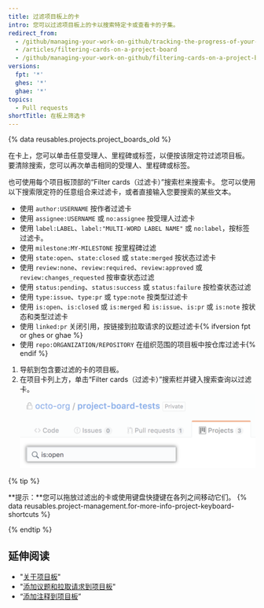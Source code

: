 ```yaml
---
title: 过滤项目板上的卡
intro: 您可以过滤项目板上的卡以搜索特定卡或查看卡的子集。
redirect_from:
  - /github/managing-your-work-on-github/tracking-the-progress-of-your-work-with-project-boards/filtering-cards-on-a-project-board
  - /articles/filtering-cards-on-a-project-board
  - /github/managing-your-work-on-github/filtering-cards-on-a-project-board
versions:
  fpt: '*'
  ghes: '*'
  ghae: '*'
topics:
  - Pull requests
shortTitle: 在板上筛选卡
---
```


{% data reusables.projects.project_boards_old %}

在卡上，您可以单击任意受理人、里程碑或标签，以便按该限定符过滤项目板。 要清除搜索，您可以再次单击相同的受理人、里程碑或标签。

也可使用每个项目板顶部的“Filter cards（过滤卡）”搜索栏来搜索卡。 您可以使用以下搜索限定符的任意组合来过滤卡，或者直接输入您要搜索的某些文本。

- 使用 `author:USERNAME` 按作者过滤卡
- 使用 `assignee:USERNAME` 或 `no:assignee` 按受理人过滤卡
- 使用 `label:LABEL`、`label:"MULTI-WORD LABEL NAME"` 或 `no:label`，按标签过滤卡。
- 使用 `milestone:MY-MILESTONE` 按里程碑过滤
- 使用 `state:open`、`state:closed` 或 `state:merged` 按状态过滤卡
- 使用 `review:none`、`review:required`、`review:approved` 或 `review:changes_requested` 按审查状态过滤
- 使用 `status:pending`、`status:success` 或 `status:failure` 按检查状态过滤
- 使用 `type:issue`、`type:pr` 或 `type:note` 按类型过滤卡
- 使用 `is:open`、`is:closed` 或 `is:merged` 和 `is:issue`、`is:pr` 或 `is:note` 按状态和类型过滤卡
- 使用 `linked:pr` 关闭引用，按链接到拉取请求的议题过滤卡{% ifversion fpt or ghes or ghae %}
- 使用 `repo:ORGANIZATION/REPOSITORY` 在组织范围的项目板中按仓库过滤卡{% endif %}

1. 导航到包含要过滤的卡的项目板。
2. 在项目卡列上方，单击“Filter cards（过滤卡）”搜索栏并键入搜索查询以过滤卡。 ![过滤卡搜索栏](/assets/images/help/projects/filter-card-search-bar.png)

{% tip %}

**提示：**您可以拖放过滤出的卡或使用键盘快捷键在各列之间移动它们。 {% data reusables.project-management.for-more-info-project-keyboard-shortcuts %}

{% endtip %}

## 延伸阅读

- "[关于项目板](/articles/about-project-boards)"
- "[添加议题和拉取请求到项目板](/articles/adding-issues-and-pull-requests-to-a-project-board)"
- “[添加注释到项目板](/articles/adding-notes-to-a-project-board)”
